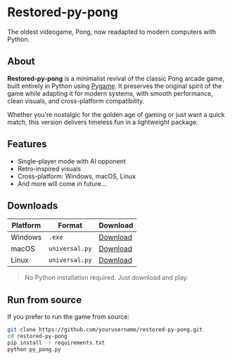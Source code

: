 # Restored-py-pong

The oldest videogame, Pong, now readapted to modern computers with Python.

## About

**Restored-py-pong** is a minimalist revival of the classic Pong arcade game, built entirely in Python using [Pygame](https://www.pygame.org/). It preserves the original spirit of the game while adapting it for modern systems, with smooth performance, clean visuals, and cross-platform compatibility.

Whether you're nostalgic for the golden age of gaming or just want a quick match, this version delivers timeless fun in a lightweight package.

## Features

- Single-player mode with AI opponent
- Retro-inspired visuals
- Cross-platform: Windows, macOS, Linux
- And more will come in future...

## Downloads

| Platform | Format     | Download                                                                                       |
|----------|------------|------------------------------------------------------------------------------------------------|
| Windows  | `.exe`     | [Download](https://github.com/Buildercgr/Restored-py-pong/releases/download/main/py_pong.exe) |
| macOS    | `universal.py`     | [Download](https://github.com/Buildercgr/Restored-py-pong/releases/download/main/py_pong.py)           |
| Linux    | `universal.py`| [Download](https://github.com/Buildercgr/Restored-py-pong/releases/download/main/py_pong.py)      |


> No Python installation required. Just download and play.

## Run from source

If you prefer to run the game from source:

```bash
git clone https://github.com/yourusername/restored-py-pong.git
cd restored-py-pong
pip install -r requirements.txt
python py_pong.py
```
